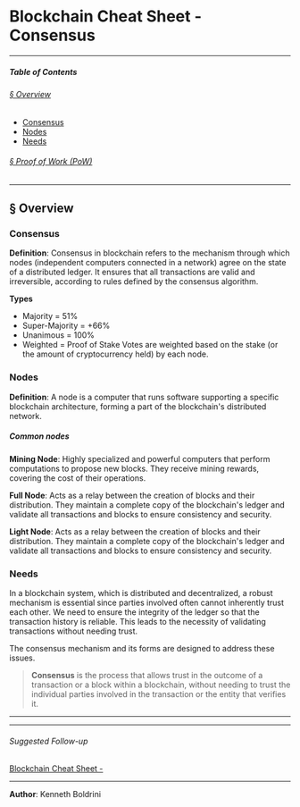 # Blockchain Cheat Sheet - Consensus
---
##### **Table of Contents**
###### [§ Overview](#-Overview-1)
- [Consensus](#Consensus)
- [Nodes](#Nodes)
- [Needs](#Needs)
###### [§ Proof of Work (PoW)](#-Proof-of-Work-PoW)

---
## § Overview
	
### Consensus 
**Definition**: Consensus in blockchain refers to the mechanism through which nodes (independent computers connected in a network) agree on the state of a distributed ledger. It ensures that all transactions are valid and irreversible, according to rules defined by the consensus algorithm.
	
**Types**
- Majority = 51%
- Super-Majority = +66%
- Unanimous = 100%
- Weighted = Proof of Stake Votes are weighted based on the stake (or the amount of cryptocurrency held) by each node.
	
### Nodes
	
**Definition**: A node is a computer that runs software supporting a specific blockchain architecture, forming a part of the blockchain's distributed network.
	
##### Common nodes
	
**Mining Node**: Highly specialized and powerful computers that perform computations to propose new blocks. They receive mining rewards, covering the cost of their operations.
	
**Full Node**: Acts as a relay between the creation of blocks and their distribution. They maintain a complete copy of the blockchain's ledger and validate all transactions and blocks to ensure consistency and security.
	
**Light Node**: Acts as a relay between the creation of blocks and their distribution. They maintain a complete copy of the blockchain's ledger and validate all transactions and blocks to ensure consistency and security.
	
### Needs
	
In a blockchain system, which is distributed and decentralized, a robust mechanism is essential since parties involved often cannot inherently trust each other. We need to ensure the integrity of the ledger so that the transaction history is reliable. This leads to the necessity of validating transactions without needing trust.
	
The consensus mechanism and its forms are designed to address these issues.
	
> **Consensus** is the process that allows trust in the outcome of a transaction or a block within a blockchain, without needing to trust the individual parties involved in the transaction or the entity that verifies it.
	
---


---
###### Suggested Follow-up
[Blockchain Cheat Sheet - ](./.md)
  
---
  
**Author**: Kenneth Boldrini